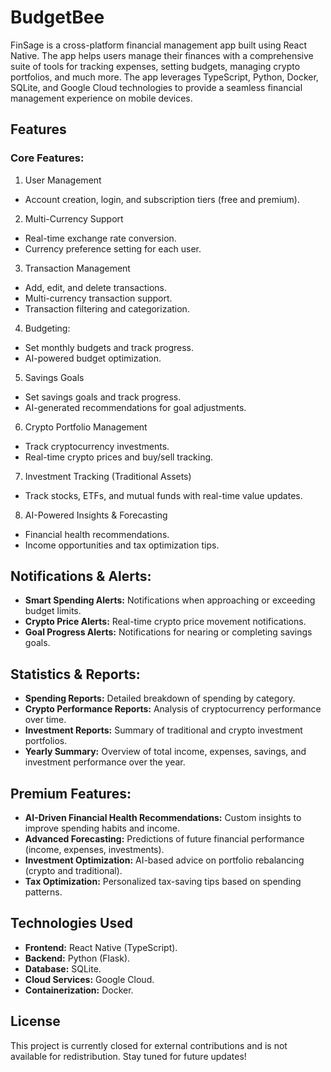 # BudgetBee

FinSage is a cross-platform financial management app built using React Native. The app helps users manage their finances with a comprehensive suite of tools for tracking expenses, setting budgets, managing crypto portfolios, and much more. The app leverages TypeScript, Python, Docker, SQLite, and Google Cloud technologies to provide a seamless financial management experience on mobile devices.

## Features
### Core Features:
1) User Management
  - Account creation, login, and subscription tiers (free and premium).
2) Multi-Currency Support
  - Real-time exchange rate conversion.
  - Currency preference setting for each user.
3) Transaction Management
  - Add, edit, and delete transactions.
  - Multi-currency transaction support.
  - Transaction filtering and categorization.
4) Budgeting:
  - Set monthly budgets and track progress.
  - AI-powered budget optimization.
5) Savings Goals
  - Set savings goals and track progress.
  - AI-generated recommendations for goal adjustments.
6) Crypto Portfolio Management
  - Track cryptocurrency investments.
  - Real-time crypto prices and buy/sell tracking.
7) Investment Tracking (Traditional Assets)
  - Track stocks, ETFs, and mutual funds with real-time value updates.
8) AI-Powered Insights & Forecasting
  - Financial health recommendations.
  - Income opportunities and tax optimization tips.

## Notifications & Alerts:
  - **Smart Spending Alerts:** Notifications when approaching or exceeding budget limits.
  - **Crypto Price Alerts:** Real-time crypto price movement notifications.
  - **Goal Progress Alerts:** Notifications for nearing or completing savings goals.

## Statistics & Reports:
  - **Spending Reports:** Detailed breakdown of spending by category.
  - **Crypto Performance Reports:** Analysis of cryptocurrency performance over time.
  - **Investment Reports:** Summary of traditional and crypto investment portfolios.
  - **Yearly Summary:** Overview of total income, expenses, savings, and investment performance over the year.

## Premium Features: 
  - **AI-Driven Financial Health Recommendations:** Custom insights to improve spending habits and income.
  - **Advanced Forecasting:** Predictions of future financial performance (income, expenses, investments).
  - **Investment Optimization:** AI-based advice on portfolio rebalancing (crypto and traditional).
  - **Tax Optimization:** Personalized tax-saving tips based on spending patterns.

## Technologies Used
  - **Frontend:** React Native (TypeScript).
  - **Backend:** Python (Flask).
  - **Database:** SQLite.
  - **Cloud Services:** Google Cloud.
  - **Containerization:** Docker.

## License
This project is currently closed for external contributions and is not available for redistribution. Stay tuned for future updates!
